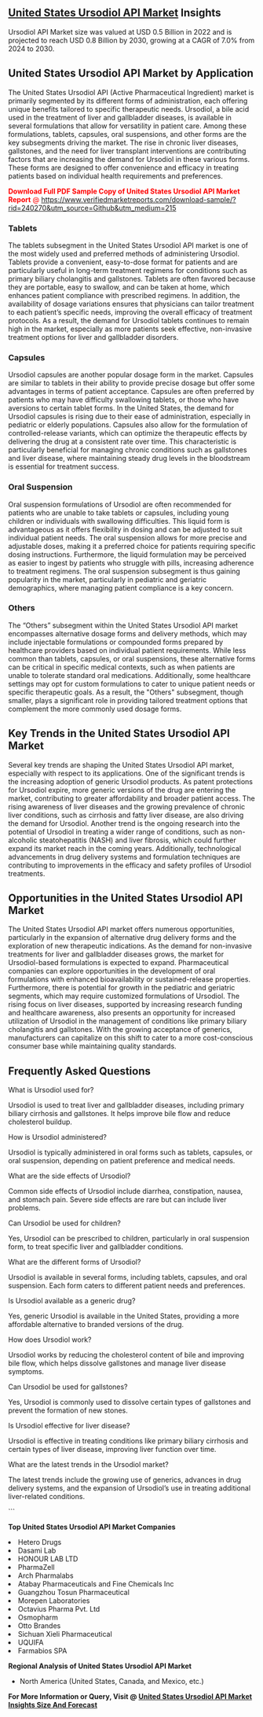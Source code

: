 <h2><a href="https://www.verifiedmarketreports.com/download-sample/?rid=240270&amp;utm_source=Github&amp;utm_medium=215" target="_blank">United States Ursodiol API Market</a> Insights</h2><p>Ursodiol API Market size was valued at USD 0.5 Billion in 2022 and is projected to reach USD 0.8 Billion by 2030, growing at a CAGR of 7.0% from 2024 to 2030.</p><p><h2>United States Ursodiol API Market by Application</h2><p>The United States Ursodiol API (Active Pharmaceutical Ingredient) market is primarily segmented by its different forms of administration, each offering unique benefits tailored to specific therapeutic needs. Ursodiol, a bile acid used in the treatment of liver and gallbladder diseases, is available in several formulations that allow for versatility in patient care. Among these formulations, tablets, capsules, oral suspensions, and other forms are the key subsegments driving the market. The rise in chronic liver diseases, gallstones, and the need for liver transplant interventions are contributing factors that are increasing the demand for Ursodiol in these various forms. These forms are designed to offer convenience and efficacy in treating patients based on individual health requirements and preferences.<p><span class=""><span style="color: #ff0000;"><strong>Download Full PDF Sample Copy of United States Ursodiol API Market Report</strong> @ </span><a href="https://www.verifiedmarketreports.com/download-sample/?rid=240270&amp;utm_source=Github&amp;utm_medium=215" target="_blank">https://www.verifiedmarketreports.com/download-sample/?rid=240270&amp;utm_source=Github&amp;utm_medium=215</a></span></p></p><h3>Tablets</h3><p>The tablets subsegment in the United States Ursodiol API market is one of the most widely used and preferred methods of administering Ursodiol. Tablets provide a convenient, easy-to-dose format for patients and are particularly useful in long-term treatment regimens for conditions such as primary biliary cholangitis and gallstones. Tablets are often favored because they are portable, easy to swallow, and can be taken at home, which enhances patient compliance with prescribed regimens. In addition, the availability of dosage variations ensures that physicians can tailor treatment to each patient’s specific needs, improving the overall efficacy of treatment protocols. As a result, the demand for Ursodiol tablets continues to remain high in the market, especially as more patients seek effective, non-invasive treatment options for liver and gallbladder disorders.<h3>Capsules</h3><p>Ursodiol capsules are another popular dosage form in the market. Capsules are similar to tablets in their ability to provide precise dosage but offer some advantages in terms of patient acceptance. Capsules are often preferred by patients who may have difficulty swallowing tablets, or those who have aversions to certain tablet forms. In the United States, the demand for Ursodiol capsules is rising due to their ease of administration, especially in pediatric or elderly populations. Capsules also allow for the formulation of controlled-release variants, which can optimize the therapeutic effects by delivering the drug at a consistent rate over time. This characteristic is particularly beneficial for managing chronic conditions such as gallstones and liver disease, where maintaining steady drug levels in the bloodstream is essential for treatment success.<h3>Oral Suspension</h3><p>Oral suspension formulations of Ursodiol are often recommended for patients who are unable to take tablets or capsules, including young children or individuals with swallowing difficulties. This liquid form is advantageous as it offers flexibility in dosing and can be adjusted to suit individual patient needs. The oral suspension allows for more precise and adjustable doses, making it a preferred choice for patients requiring specific dosing instructions. Furthermore, the liquid formulation may be perceived as easier to ingest by patients who struggle with pills, increasing adherence to treatment regimens. The oral suspension subsegment is thus gaining popularity in the market, particularly in pediatric and geriatric demographics, where managing patient compliance is a key concern.<h3>Others</h3><p>The “Others” subsegment within the United States Ursodiol API market encompasses alternative dosage forms and delivery methods, which may include injectable formulations or compounded forms prepared by healthcare providers based on individual patient requirements. While less common than tablets, capsules, or oral suspensions, these alternative forms can be critical in specific medical contexts, such as when patients are unable to tolerate standard oral medications. Additionally, some healthcare settings may opt for custom formulations to cater to unique patient needs or specific therapeutic goals. As a result, the "Others" subsegment, though smaller, plays a significant role in providing tailored treatment options that complement the more commonly used dosage forms.<h2>Key Trends in the United States Ursodiol API Market</h2><p>Several key trends are shaping the United States Ursodiol API market, especially with respect to its applications. One of the significant trends is the increasing adoption of generic Ursodiol products. As patent protections for Ursodiol expire, more generic versions of the drug are entering the market, contributing to greater affordability and broader patient access. The rising awareness of liver diseases and the growing prevalence of chronic liver conditions, such as cirrhosis and fatty liver disease, are also driving the demand for Ursodiol. Another trend is the ongoing research into the potential of Ursodiol in treating a wider range of conditions, such as non-alcoholic steatohepatitis (NASH) and liver fibrosis, which could further expand its market reach in the coming years. Additionally, technological advancements in drug delivery systems and formulation techniques are contributing to improvements in the efficacy and safety profiles of Ursodiol treatments.<h2>Opportunities in the United States Ursodiol API Market</h2><p>The United States Ursodiol API market offers numerous opportunities, particularly in the expansion of alternative drug delivery forms and the exploration of new therapeutic indications. As the demand for non-invasive treatments for liver and gallbladder diseases grows, the market for Ursodiol-based formulations is expected to expand. Pharmaceutical companies can explore opportunities in the development of oral formulations with enhanced bioavailability or sustained-release properties. Furthermore, there is potential for growth in the pediatric and geriatric segments, which may require customized formulations of Ursodiol. The rising focus on liver diseases, supported by increasing research funding and healthcare awareness, also presents an opportunity for increased utilization of Ursodiol in the management of conditions like primary biliary cholangitis and gallstones. With the growing acceptance of generics, manufacturers can capitalize on this shift to cater to a more cost-conscious consumer base while maintaining quality standards.<h2>Frequently Asked Questions</h2><p>What is Ursodiol used for?</p><p>Ursodiol is used to treat liver and gallbladder diseases, including primary biliary cirrhosis and gallstones. It helps improve bile flow and reduce cholesterol buildup.</p><p>How is Ursodiol administered?</p><p>Ursodiol is typically administered in oral forms such as tablets, capsules, or oral suspension, depending on patient preference and medical needs.</p><p>What are the side effects of Ursodiol?</p><p>Common side effects of Ursodiol include diarrhea, constipation, nausea, and stomach pain. Severe side effects are rare but can include liver problems.</p><p>Can Ursodiol be used for children?</p><p>Yes, Ursodiol can be prescribed to children, particularly in oral suspension form, to treat specific liver and gallbladder conditions.</p><p>What are the different forms of Ursodiol?</p><p>Ursodiol is available in several forms, including tablets, capsules, and oral suspension. Each form caters to different patient needs and preferences.</p><p>Is Ursodiol available as a generic drug?</p><p>Yes, generic Ursodiol is available in the United States, providing a more affordable alternative to branded versions of the drug.</p><p>How does Ursodiol work?</p><p>Ursodiol works by reducing the cholesterol content of bile and improving bile flow, which helps dissolve gallstones and manage liver disease symptoms.</p><p>Can Ursodiol be used for gallstones?</p><p>Yes, Ursodiol is commonly used to dissolve certain types of gallstones and prevent the formation of new stones.</p><p>Is Ursodiol effective for liver disease?</p><p>Ursodiol is effective in treating conditions like primary biliary cirrhosis and certain types of liver disease, improving liver function over time.</p><p>What are the latest trends in the Ursodiol market?</p><p>The latest trends include the growing use of generics, advances in drug delivery systems, and the expansion of Ursodiol’s use in treating additional liver-related conditions.</p>```</p><p><strong>Top United States Ursodiol API Market Companies</strong></p><div data-test-id=""><p><li>Hetero Drugs</li><li> Dasami Lab</li><li> HONOUR LAB LTD</li><li> PharmaZell</li><li> Arch Pharmalabs</li><li> Atabay Pharmaceuticals and Fine Chemicals Inc</li><li> Guangzhou Tosun Pharmaceutical</li><li> Morepen Laboratories</li><li> Octavius Pharma Pvt. Ltd</li><li> Osmopharm</li><li> Otto Brandes</li><li> Sichuan Xieli Pharmaceutical</li><li> UQUIFA</li><li> Farmabios SPA</li></p><div><strong>Regional Analysis of&nbsp;United States Ursodiol API Market</strong></div><ul><li dir="ltr"><p dir="ltr">North America&nbsp;(United States, Canada, and Mexico, etc.)</p></li></ul><p><strong>For More Information or Query, Visit @&nbsp;</strong><strong><a href="https://www.verifiedmarketreports.com/product/ursodiol-api-market/?utm_source=Github&amp;utm_medium=215" target="_blank">United States Ursodiol API Market Insights Size And Forecast</a></strong></p></div>
